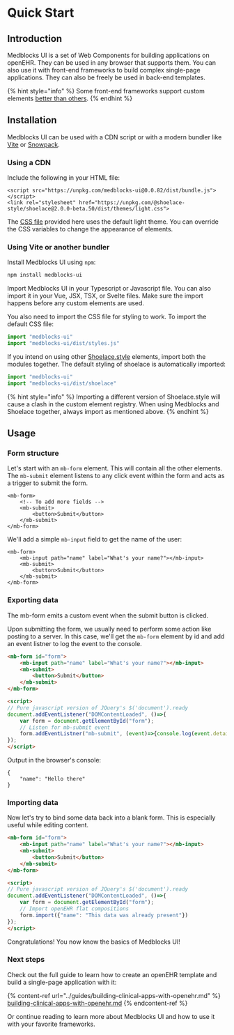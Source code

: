 # Quick Start

## Introduction

Medblocks UI is a set of Web Components for building applications on openEHR. They can be used in any browser that supports them. You can also use it with front-end frameworks to build complex single-page applications. They can also be freely be used in back-end templates.

{% hint style="info" %}
Some front-end frameworks support custom elements [better than others](https://custom-elements-everywhere.com/).
{% endhint %}

## Installation

Medblocks UI can be used with a CDN script or with a modern bundler like [Vite](https://vitejs.dev/) or [Snowpack](https://www.snowpack.dev/).

### Using a CDN

Include the following in your HTML file:

```markup
<script src="https://unpkg.com/medblocks-ui@0.0.82/dist/bundle.js"></script>
<link rel="stylesheet" href="https://unpkg.com/@shoelace-style/shoelace@2.0.0-beta.50/dist/themes/light.css">
```

The [CSS file](https://unpkg.com/@shoelace-style/shoelace@2.0.0-beta.50/dist/themes/light.css) provided here uses the default light theme. You can override the CSS variables to change the appearance of elements.

### Using Vite or another bundler

Install Medblocks UI using `npm`:

```bash
npm install medblocks-ui
```

Import Medblocks UI in your Typescript or Javascript file. You can also import it in your Vue, JSX, TSX, or Svelte files. Make sure the import happens before any custom elements are used.

You also need to import the CSS file for styling to work. To import the default CSS file:

```javascript
import "medblocks-ui"
import "medblocks-ui/dist/styles.js"
```

If you intend on using other [Shoelace.style](https://shoelace.style) elements, import both the modules together. The default styling of shoelace is automatically imported:

```javascript
import "medblocks-ui"
import "medblocks-ui/dist/shoelace"
```

{% hint style="info" %}
Importing a different version of Shoelace.style will cause a clash in the custom element registry. When using Medblocks and Shoelace together, always import as mentioned above.
{% endhint %}

## Usage

### Form structure

Let's start with an `mb-form` element. This will contain all the other elements. The `mb-submit` element listens to any click event within the form and acts as a trigger to submit the form.

```markup
<mb-form>
    <!-- To add more fields -->
    <mb-submit>
        <button>Submit</button>
    </mb-submit>
</mb-form>
```

We'll add a simple `mb-input` field to get the name of the user:

```markup
<mb-form>
    <mb-input path="name" label="What's your name?"></mb-input>
    <mb-submit>
        <button>Submit</button>
    </mb-submit>
</mb-form>
```

### Exporting data

The mb-form emits a custom event when the submit button is clicked.

Upon submitting the form, we usually need to perform some action like posting to a server. In this case, we'll get the `mb-form` element by id and add an event listner to log the event to the console.

```html
<mb-form id="form">
    <mb-input path="name" label="What's your name?"></mb-input>
    <mb-submit>
        <button>Submit</button>
    </mb-submit>
</mb-form>

<script>
// Pure javascript version of JQuery's $('document').ready
document.addEventListener("DOMContentLoaded", ()=>{
    var form = document.getElementById("form");
    // Listen for mb-submit event
    form.addEventListner("mb-submit", (event)=>{console.log(event.detail)})
});
</script>
```

Output in the browser's console:

```
{
    "name": "Hello there"
}
```

### Importing data

Now let's try to bind some data back into a blank form. This is especially useful while editing content.

```html
<mb-form id="form">
    <mb-input path="name" label="What's your name?"></mb-input>
    <mb-submit>
        <button>Submit</button>
    </mb-submit>
</mb-form>

<script>
// Pure javascript version of JQuery's $('document').ready
document.addEventListener("DOMContentLoaded", ()=>{
    var form = document.getElementById("form");
    // Import openEHR flat compositions
    form.import({"name": "This data was already present"})
});
</script>
```

Congratulations! You now know the basics of Medblocks UI!

### Next steps

Check out the full guide to learn how to create an openEHR template and build a single-page application with it:

{% content-ref url="../guides/building-clinical-apps-with-openehr.md" %}
[building-clinical-apps-with-openehr.md](../guides/building-clinical-apps-with-openehr.md)
{% endcontent-ref %}

Or continue reading to learn more about Medblocks UI and how to use it with your favorite frameworks.
